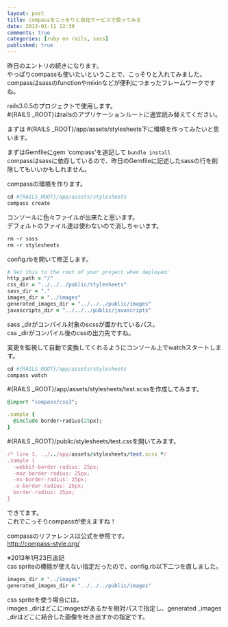 ```yaml
---
layout: post
title: compassをこっそりと自社サービスで使ってみる
date: 2013-01-11 12:39
comments: true
categories: [ruby on rails, sass]
published: true
---
```




昨日のエントリの続きになります。  
やっぱりcompassも使いたいということで、こっそりと入れてみました。  
compassはsassのfunctionやmixinなどが便利につまったフレームワークですね。  
  
rails3.0.5のプロジェクトで使用します。  
  #{RAILS  _ROOT}はrailsのアプリケーションルートに適宜読み替えてください。  
  
まずは  #{RAILS  _ROOT}/app/assets/stylesheets下に環境を作ってみたいと思います。  
  
まずはGemfileにgem 'compass'を追記して  `bundle install  `  
compassはsassに依存しているので、昨日のGemfileに記述したsassの行を削除してもいいかもしれません。  
  
compassの環境を作ります。  

``` ruby
cd #{RAILS_ROOT}/app/assets/stylesheets
compass create
```

  
コンソールに色々ファイルが出来たと思います。  
デフォルトのファイル達は使わないので消しちゃいます。  

``` ruby
rm -r sass
rm -r stylesheets
```

  
  
config.rbを開いて修正します。

``` ruby
# Set this to the root of your project when deployed:
http_path = "/"
css_dir = "../../../public/stylesheets"
sass_dir = "."
images_dir = "../images"
generated_images_dir = "../../../public/images"
javascripts_dir = "../../../public/javascripts"
```

  
sass  _dirがコンパイル対象のscssが置かれているパス。  
css  _dirがコンパイル後のcssの出力先ですね。  
  
  
変更を監視して自動で変換してくれるようにコンソール上でwatchスタートします。

``` ruby
cd #{RAILS_ROOT}/app/assets/stylesheets
compass watch
```

  
  
  #{RAILS  _ROOT}/app/assets/stylesheets/test.scssを作成してみます。  

``` ruby
@import "compass/css3";

.sample {
  @include border-radius(25px);
}
```

  
  #{RAILS  _ROOT}/public/stylesheets/test.cssを開いてみます。  

``` ruby
/* line 3, ../../app/assets/stylesheets/test.scss */
.sample {
  -webkit-border-radius: 25px;
  -moz-border-radius: 25px;
  -ms-border-radius: 25px;
  -o-border-radius: 25px;
  border-radius: 25px;
}
```

  
できてます。  
これでこっそりcompassが使えますね！  
  
compassのリファレンスは公式を参照です。  
<http://compass-style.org/>  
  
※2013年1月23日追記  
css
spriteの機能が使えない指定だったので、config.rb以下二つを直しました。

``` ruby
images_dir = "../images"
generated_images_dir = "../../../public/images"
```

  
css spriteを使う場合には。  
images  _dirはどこにimagesがあるかを相対パスで指定し、generated  _images  _dirはどこに結合した画像を吐き出すかの指定です。


